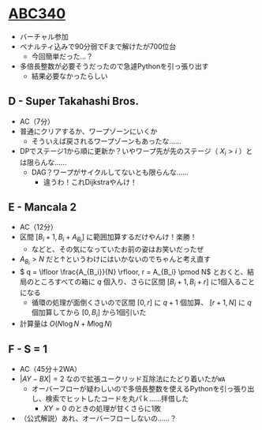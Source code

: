 # [ABC340](https://atcoder.jp/contests/abc340)
- バーチャル参加
- ペナルティ込みで90分弱でFまで解けたが700位台
  - 今回簡単だった…？
- 多倍長整数が必要そうだったので急遽Pythonを引っ張り出す
  - 結果必要なかったらしい

## D - Super Takahashi Bros.
- AC（7分）
- 普通にクリアするか、ワープゾーンにいくか
  - そういえば戻されるワープゾーンもあったな……
- DPでステージ1から順に更新か？いやワープ先が先のステージ（ $X_i > i$ ）とは限らんな……
  - DAG？ワープがサイクルしてないとも限らんな……
    - 違うわ！これDijkstraやんけ！

## E - Mancala 2
- AC（12分）
- 区間 $[B_i + 1, B_i + A_{B_i}]$ に範囲加算するだけやんけ！楽勝！
  - などと、その気になっていたお前の姿はお笑いだったぜ
- $A_{B_i} > N$ だと↑というわけにはいかないのでちゃんと考え直す
- $ q = \lfloor \frac{A_{B_i}}{N} \rfloor, r = A_{B_i} \pmod N$ とおくと、結局のところすべての箱に $q$ 個入り、さらに区間 $[B_i + 1, B_i + r]$ に1個入ることになる
  - 循環の処理が面倒くさいので区間 $[0, r]$ に $q + 1$ 個加算、 $[r + 1, N]$ に $q$ 個加算してから $[0, B_i]$ から1個引いた
- 計算量は $O(N \log N + M \log N)$

## F - S = 1
- AC（45分＋2WA）
- $|AY - BX| = 2$ なので拡張ユークリッド互除法にたどり着いたが`WA`
  - オーバーフローが疑わしいので多倍長整数を使えるPythonを引っ張り出し、検索でヒットしたコードを丸パｋ……拝借した
    - $XY = 0$ のときの処理が甘くさらに1敗
- （公式解説）あれ、オーバーフローしないの……？
